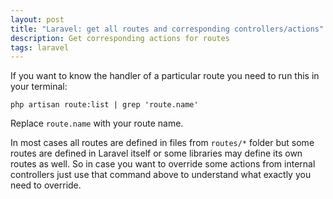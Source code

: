 ```yaml
---
layout: post
title: "Laravel: get all routes and corresponding controllers/actions"
description: Get corresponding actions for routes
tags: laravel
---
```


If you want to know the handler of a particular route you need to run this in your terminal:

```
php artisan route:list | grep 'route.name'
```

Replace `route.name` with your route name.

In most cases all routes are defined in files from `routes/*` folder but some routes are defined in Laravel itself or some libraries may define its own routes as well.
So in case you want to override some actions from internal controllers just use that command above to understand what exactly you need to override.



